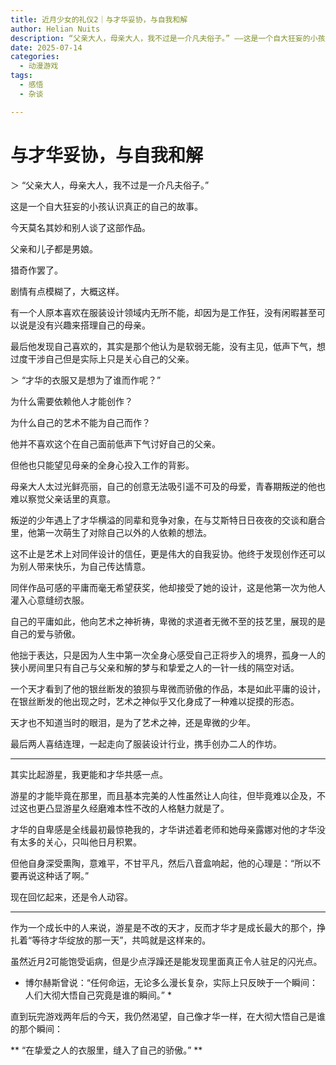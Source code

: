 ```yaml
---
title: 近月少女的礼仪2｜与才华妥协，与自我和解
author: Helian Nuits
description: “父亲大人，母亲大人，我不过是一介凡夫俗子。” ——这是一个自大狂妄的小孩认识真正的自己的故事。
date: 2025-07-14
categories:
  - 动漫游戏
tags:
  - 感悟
  - 杂谈

---
```


# 与才华妥协，与自我和解

＞ “父亲大人，母亲大人，我不过是一介凡夫俗子。”

这是一个自大狂妄的小孩认识真正的自己的故事。

今天莫名其妙和别人谈了这部作品。

父亲和儿子都是男娘。

猎奇作罢了。

剧情有点模糊了，大概这样。

有一个人原本喜欢在服装设计领域内无所不能，却因为是工作狂，没有闲暇甚至可以说是没有兴趣来搭理自己的母亲。

最后他发现自己喜欢的，其实是那个他认为是软弱无能，没有主见，低声下气，想过度干涉自己但是实际上只是关心自己的父亲。

＞ “才华的衣服又是想为了谁而作呢？”

为什么需要依赖他人才能创作？

为什么自己的艺术不能为自己而作？

他并不喜欢这个在自己面前低声下气讨好自己的父亲。

但他也只能望见母亲的全身心投入工作的背影。

母亲大人太过光鲜亮丽，自己的创意无法吸引遥不可及的母爱，青春期叛逆的他也难以察觉父亲话里的真意。

叛逆的少年遇上了才华横溢的同辈和竞争对象，在与艾斯特日日夜夜的交谈和磨合里，他第一次萌生了对除自己以外的人依赖的想法。

这不止是艺术上对同伴设计的信任，更是伟大的自我妥协。他终于发现创作还可以为别人带来快乐，为自己传达情意。

同伴作品可感的平庸而毫无希望获奖，他却接受了她的设计，这是他第一次为他人灌入心意缝纫衣服。

自己的平庸如此，他向艺术之神祈祷，卑微的求道者无微不至的技艺里，展现的是自己的爱与骄傲。

他拙于表达，只是因为人生中第一次全身心感受自己正将步入的境界，孤身一人的狭小房间里只有自己与父亲和解的梦与和挚爱之人的一针一线的隔空对话。

一个天才看到了他的银丝断发的狼狈与卑微而骄傲的作品，本是如此平庸的设计，在银丝断发的他出现之时，艺术之神似乎又化身成了一种难以捉摸的形态。

天才也不知道当时的眼泪，是为了艺术之神，还是卑微的少年。

最后两人喜结连理，一起走向了服装设计行业，携手创办二人的作坊。

---

其实比起游星，我更能和才华共感一点。

游星的才能毕竟在那里，而且基本完美的人性虽然让人向往，但毕竟难以企及，不过这也更凸显游星久经磨难本性不改的人格魅力就是了。

才华的自卑感是全线最初最惊艳我的，才华讲述着老师和她母亲露娜对他的才华没有太多的关心，只叫他日月积累。

但他自身深受熏陶，意难平，不甘平凡，然后八音盒响起，他的心理是：“所以不要再说这种话了啊。”

现在回忆起来，还是令人动容。

---

作为一个成长中的人来说，游星是不改的天才，反而才华才是成长最大的那个，挣扎着“等待才华绽放的那一天”，共鸣就是这样来的​。

虽然近月2可能饱受诟病，但是少点浮躁还是能发现里面真正令人驻足的闪光点。

* 博尔赫斯曾说：“任何命运，无论多么漫长复杂，实际上只反映于一个瞬间：人们大彻大悟自己究竟是谁的瞬间。” *

直到玩完游戏两年后的今天，我仍然渴望，自己像才华一样，在大彻大悟自己是谁的那个瞬间：

** “在挚爱之人的衣服里，缝入了自己的骄傲。” **